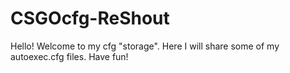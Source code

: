 # CSGOcfg-ReShout

Hello! Welcome to my cfg "storage".
Here I will share some of my autoexec.cfg files.
Have fun!
